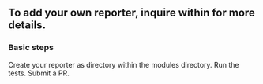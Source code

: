 
## To add your own reporter, inquire within for more details.

### Basic steps
Create your reporter as directory within the modules directory.
Run the tests. Submit a PR.
